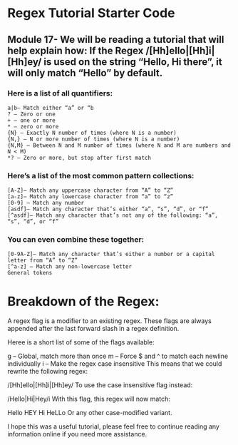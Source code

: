 # Regex Tutorial Starter Code

## Module 17- We will be reading a tutorial that will help explain how: If the Regex /[Hh]ello|[Hh]i|[Hh]ey/ is used on the string “Hello, Hi there”, it will only match “Hello” by default.

### Here is a list of all quantifiers:

    a|b– Match either “a” or “b
    ? – Zero or one
    + – one or more
    * – zero or more
    {N} – Exactly N number of times (where N is a number)
    {N,} – N or more number of times (where N is a number)
    {N,M} – Between N and M number of times (where N and M are numbers and N < M)
    *? – Zero or more, but stop after first match

### Here’s a list of the most common pattern collections:

    [A-Z]– Match any uppercase character from “A” to “Z”
    [a-z]– Match any lowercase character from “a” to “z”
    [0-9] – Match any number
    [asdf]– Match any character that’s either “a”, “s”, “d”, or “f”
    [^asdf]– Match any character that’s not any of the following: “a”, “s”, “d”, or “f”

### You can even combine these together:

    [0-9A-Z]– Match any character that’s either a number or a capital letter from “A” to “Z”
    [^a-z] – Match any non-lowercase letter
    General tokens


# Breakdown of the Regex:

A regex flag is a modifier to an existing regex. These flags are always appended after the last forward slash in a regex definition. 

Heree is a short list of some of the flags available:

g – Global, match more than once
m – Force $ and ^ to match each newline individually
i – Make the regex case insensitive
This means that we could rewrite the following regex:

/[Hh]ello|[Hh]i|[Hh]ey/
To use the case insensitive flag instead:

/Hello|Hi|Hey/i
With this flag, this regex will now match:

Hello
HEY
Hi
HeLLo
Or any other case-modified variant.












I hope this was a useful tutorial, please feel free to continue reading any information online if you need more assistance.
